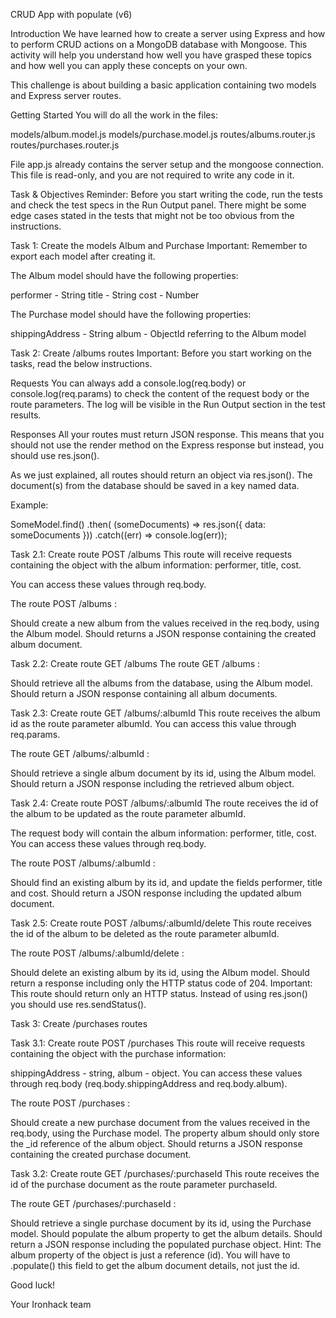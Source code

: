CRUD App with populate (v6)

Introduction
We have learned how to create a server using Express and how to perform CRUD actions on a MongoDB database with Mongoose. This activity will help you understand how well you have grasped these topics and how well you can apply these concepts on your own.

This challenge is about building a basic application containing two models and Express server routes.

Getting Started
You will do all the work in the files:

models/album.model.js
models/purchase.model.js
routes/albums.router.js
routes/purchases.router.js


File app.js already contains the server setup and the mongoose connection.
This file is read-only, and you are not required to write any code in it.



Task & Objectives
Reminder: Before you start writing the code, run the tests and check the test specs in the Run Output panel.
There might be some edge cases stated in the tests that might not be too obvious from the instructions.



Task 1: Create the models Album and Purchase
Important: Remember to export each model after creating it.



The Album model should have the following properties:

performer - String
title - String
cost - Number


The Purchase model should have the following properties:

shippingAddress - String
album - ObjectId referring to the Album model


Task 2: Create /albums routes
Important: Before you start working on the tasks, read the below instructions.



Requests
You can always add a console.log(req.body) or console.log(req.params) to check the content of the request body or the route parameters. The log will be visible in the Run Output section in the test results.



Responses
All your routes must return JSON response. This means that you should not use the render method on the Express response but instead, you should use res.json().

As we just explained, all routes should return an object via res.json(). The document(s) from the database should be saved in a key named data.

Example:

SomeModel.find()
  .then( (someDocuments) => res.json({ data: someDocuments }))
  .catch((err) => console.log(err));


Task 2.1: Create route POST /albums
This route will receive requests containing the object with the album information: performer, title, cost.

You can access these values through req.body.

The route POST /albums :

Should create a new album from the values received in the req.body, using the Album model.
Should returns a JSON response containing the created album document.


Task 2.2: Create route GET /albums
The route GET /albums :

Should retrieve all the albums from the database, using the Album model.
Should return a JSON response containing all album documents.


Task 2.3: Create route GET /albums/:albumId
This route receives the album id as the route parameter albumId.
You can access this value through req.params.

The route GET /albums/:albumId :

Should retrieve a single album document by its id, using the Album model.
Should return a JSON response including the retrieved album object.


Task 2.4: Create route POST /albums/:albumId
The route receives the id of the album to be updated as the route parameter albumId.

The request body will contain the album information: performer, title, cost.
You can access these values through req.body.

The route POST /albums/:albumId :

Should find an existing album by its id, and update the fields performer, title and cost.
Should return a JSON response including the updated album document.


Task 2.5: Create route POST /albums/:albumId/delete
This route receives the id of the album to be deleted as the route parameter albumId.

The route POST /albums/:albumId/delete :

Should delete an existing album by its id, using the Album model.
Should return a response including only the HTTP status code of 204.
Important: This route should return only an HTTP status. Instead of using res.json() you should use res.sendStatus().



Task 3: Create /purchases routes


Task 3.1: Create route POST /purchases
This route will receive requests containing the object with the purchase information:

shippingAddress - string,
album - object.
You can access these values through req.body (req.body.shippingAddress and req.body.album).

The route POST /purchases :

Should create a new purchase document from the values received in the req.body, using the Purchase model.
The property album should only store the _id reference of the album object.
Should returns a JSON response containing the created purchase document.


Task 3.2: Create route GET /purchases/:purchaseId
This route receives the id of the purchase document as the route parameter purchaseId.

The route GET /purchases/:purchaseId :

Should retrieve a single purchase document by its id, using the Purchase model.
Should populate the album property to get the album details.
Should return a JSON response including the populated purchase object.
Hint: The album property of the object is just a reference (id). You will have to .populate() this field to get the album document details, not just the id.



Good luck!

Your Ironhack team
